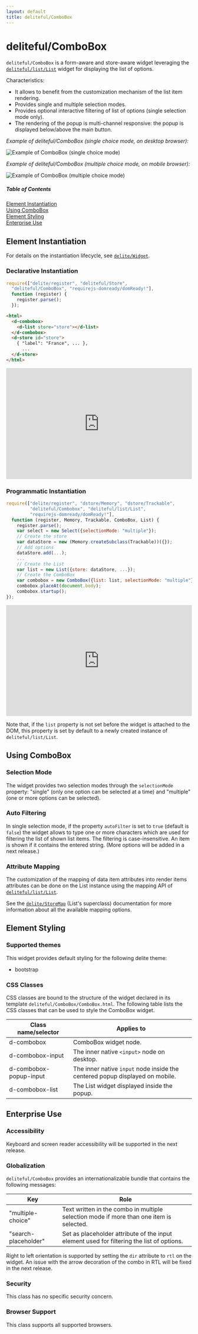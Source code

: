```yaml
---
layout: default
title: deliteful/ComboBox
---
```


# deliteful/ComboBox

`deliteful/ComboBox` is a form-aware and store-aware widget leveraging the 
[`deliteful/list/List`](/deliteful/docs/master/list/List.md) widget for
displaying the list of options. 

Characteristics:
* It allows to benefit from the customization mechanism of the list item rendering.
* Provides single and multiple selection modes.
* Provides optional interactive filtering of list of options (single selection mode only).  
* The rendering of the popup is multi-channel responsive: the popup is displayed below/above
the main button.

*Example of deliteful/ComboBox (single choice mode, on desktop browser):*

![Example of ComboBox (single choice mode)](images/ComboBox-single.png)

*Example of deliteful/ComboBox (multiple choice mode, on mobile browser):*

![Example of ComboBox (multiple choice mode)](images/ComboBox-multiple.png)


##### Table of Contents
[Element Instantiation ](#instantiation)  
[Using ComboBox](#using)  
[Element Styling](#styling)  
[Enterprise Use](#enterprise)


<a name="instantiation"></a>
## Element Instantiation

For details on the instantiation lifecycle, see [`delite/Widget`](/delite/docs/master/Widget.md).

### Declarative Instantiation

```js
require(["delite/register", "deliteful/Store",
  "deliteful/ComboBox", "requirejs-domready/domReady!"],
  function (register) {
    register.parse();
  });
```

```html
<html>
  <d-combobox>
    <d-list store="store"></d-list>
  </d-combobox>
  <d-store id="store">
    { "label": "France", ... },
      ...
  </d-store>
</html>
```

<iframe width="100%" height="300" allowfullscreen="allowfullscreen" frameborder="0" 
src="http://jsfiddle.net/ibmjs/d1sj0fkp/embedded/result,js,html">
<a href="http://jsfiddle.net/ibmjs/d1sj0fkp/">checkout the sample on JSFiddle</a></iframe>


### Programmatic Instantiation


```js
require(["delite/register", "dstore/Memory", "dstore/Trackable",
         "deliteful/Combobox", "deliteful/list/List",
         "requirejs-domready/domReady!"],
  function (register, Memory, Trackable, ComboBox, List) {
    register.parse();
    var select = new Select({selectionMode: "multiple"});
    // Create the store
    var dataStore = new (Memory.createSubclass(Trackable))({});
    // Add options
    dataStore.add(...);
    ...
    // Create the List
    var list = new List({store: dataStore, ...});
    // Create the ComboBox
    var combobox = new ComboBox({list: list, selectionMode: "multiple"});
    combobox.placeAt(document.body);      
    combobox.startup();
});
```

<iframe width="100%" height="300" allowfullscreen="allowfullscreen" frameborder="0" 
src="http://jsfiddle.net/ibmjs/s2fzabtb/embedded/result,js,html">
<a href="http://jsfiddle.net/ibmjs/s2fzabtb/">checkout the sample on JSFiddle</a></iframe>


Note that, if the `list` property is not set before the widget is attached
to the DOM, this property is set by default to a newly created instance
of `deliteful/list/List`.

<a name="using"></a>
## Using ComboBox

### Selection Mode

The widget provides two selection modes through the `selectionMode` property: 
"single" (only one option can be selected at a time) and "multiple" (one or more
options can be selected).

### Auto Filtering

In single selection mode, if the property `autoFilter` is set to `true` (default is `false`)
the widget allows to type one or more characters which are used for filtering 
the list of shown list items. The filtering is case-insensitive. An item is shown
if it contains the entered string. (More options will be added in a next release.)

### Attribute Mapping

The customization of the mapping of data item attributes into render items attributes
can be done on the List instance using the mapping API of 
[`deliteful/list/List`](/deliteful/docs/master/list/List.md).

See the [`delite/StoreMap`](/delite/docs/master/StoreMap.md) (List's superclass) documentation 
for more information about all the available mapping options.

<a name="styling"></a>
## Element Styling

### Supported themes

This widget provides default styling for the following delite theme:

* bootstrap

### CSS Classes

CSS classes are bound to the structure of the widget declared in its template `deliteful/ComboBox/ComboBox.html`.
The following table lists the CSS classes that can be used to style the ComboBox widget.

|Class name/selector|Applies to|
|----------|----------|
|d-combobox|ComboBox widget node.
|d-combobox-input|The inner native `<input>` node on desktop.
|d-combobox-popup-input|The inner native `input` node inside the centered popup displayed on mobile.
|d-combobox-list|The List widget displayed inside the popup.


<a name="enterprise"></a>
## Enterprise Use

### Accessibility

Keyboard and screen reader accessibility will be supported in the next release.

### Globalization

`deliteful/ComboBox` provides an internationalizable bundle that contains the following
messages:
		
|Key|Role|
|----------|----------|
|"multiple-choice"|Text written in the combo in multiple selection mode if more than one item is selected.
|"search-placeholder"|Set as placeholder attribute of the input element used for filtering the list of options.

Right to left orientation is supported by setting the `dir` attribute to `rtl` on the
widget. An issue with the arrow decoration of the combo in RTL will be fixed in the next release. 

### Security

This class has no specific security concern.

### Browser Support

This class supports all supported browsers.
